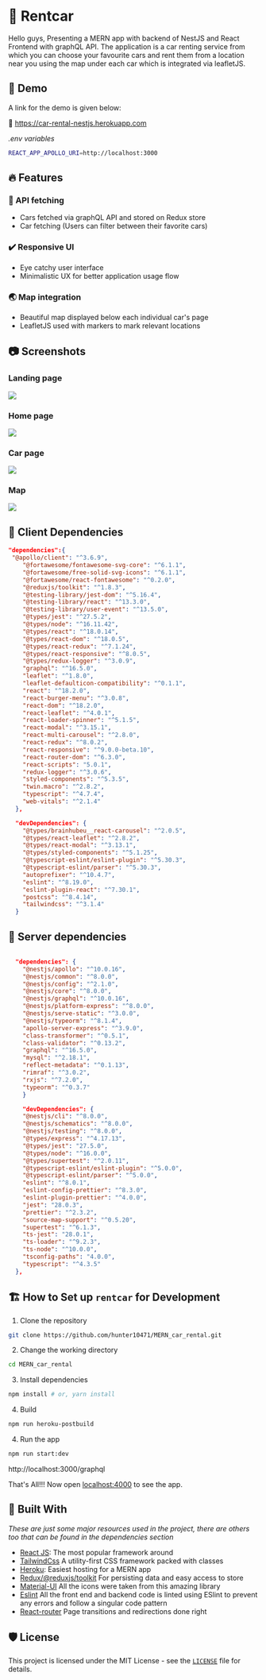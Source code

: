 #  :blue_car: Rentcar

Hello guys, Presenting a MERN app with backend of NestJS and React Frontend with graphQL API. The application is a car renting service from which you can choose your favourite cars and rent them from a location near you using the map under each car which is integrated via leafletJS. 

## :ticket: Demo

A link for the demo is given below:

:link: https://car-rental-nestjs.herokuapp.com


_.env variables_

```bash
REACT_APP_APOLLO_URI=http://localhost:3000
```

## 🔥 Features


### :stars: API fetching
- Cars fetched via graphQL API and stored on Redux store
- Car fetching (Users can filter between their favorite cars)

### :heavy_check_mark: Responsive UI
- Eye catchy user interface
- Minimalistic UX for better application usage flow


### :earth_asia: Map integration
- Beautiful map displayed below each individual car's page
- LeafletJS used with markers to mark relevant locations

## :camera: Screenshots

### Landing page
![](https://github.com/hunter10471/MERN_car_rental/blob/master/screenshots/ss1.png)

### Home page
![](https://github.com/hunter10471/MERN_car_rental/blob/master/screenshots/ss2.png)

### Car page
![](https://github.com/hunter10471/MERN_car_rental/blob/master/screenshots/ss3.png)

### Map
![](https://github.com/hunter10471/MERN_car_rental/blob/master/screenshots/ss4.png)


## :key: Client Dependencies

```JSON
"dependencies":{
 "@apollo/client": "^3.6.9",
    "@fortawesome/fontawesome-svg-core": "^6.1.1",
    "@fortawesome/free-solid-svg-icons": "^6.1.1",
    "@fortawesome/react-fontawesome": "^0.2.0",
    "@reduxjs/toolkit": "^1.8.3",
    "@testing-library/jest-dom": "^5.16.4",
    "@testing-library/react": "^13.3.0",
    "@testing-library/user-event": "^13.5.0",
    "@types/jest": "^27.5.2",
    "@types/node": "^16.11.42",
    "@types/react": "^18.0.14",
    "@types/react-dom": "^18.0.5",
    "@types/react-redux": "^7.1.24",
    "@types/react-responsive": "^8.0.5",
    "@types/redux-logger": "^3.0.9",
    "graphql": "^16.5.0",
    "leaflet": "^1.8.0",
    "leaflet-defaulticon-compatibility": "^0.1.1",
    "react": "^18.2.0",
    "react-burger-menu": "^3.0.8",
    "react-dom": "^18.2.0",
    "react-leaflet": "^4.0.1",
    "react-loader-spinner": "^5.1.5",
    "react-modal": "^3.15.1",
    "react-multi-carousel": "^2.8.0",
    "react-redux": "^8.0.2",
    "react-responsive": "^9.0.0-beta.10",
    "react-router-dom": "^6.3.0",
    "react-scripts": "5.0.1",
    "redux-logger": "^3.0.6",
    "styled-components": "^5.3.5",
    "twin.macro": "^2.8.2",
    "typescript": "^4.7.4",
    "web-vitals": "^2.1.4"
  },

  "devDependencies": {
    "@types/brainhubeu__react-carousel": "^2.0.5",
    "@types/react-leaflet": "^2.8.2",
    "@types/react-modal": "^3.13.1",
    "@types/styled-components": "^5.1.25",
    "@typescript-eslint/eslint-plugin": "^5.30.3",
    "@typescript-eslint/parser": "^5.30.3",
    "autoprefixer": "^10.4.7",
    "eslint": "^8.19.0",
    "eslint-plugin-react": "^7.30.1",
    "postcss": "^8.4.14",
    "tailwindcss": "^3.1.4"
  }

```

## :construction_worker: Server dependencies

```JSON

  "dependencies": {
    "@nestjs/apollo": "^10.0.16",
    "@nestjs/common": "^8.0.0",
    "@nestjs/config": "^2.1.0",
    "@nestjs/core": "^8.0.0",
    "@nestjs/graphql": "^10.0.16",
    "@nestjs/platform-express": "^8.0.0",
    "@nestjs/serve-static": "^3.0.0",
    "@nestjs/typeorm": "^8.1.4",
    "apollo-server-express": "^3.9.0",
    "class-transformer": "^0.5.1",
    "class-validator": "^0.13.2",
    "graphql": "^16.5.0",
    "mysql": "^2.18.1",
    "reflect-metadata": "^0.1.13",
    "rimraf": "^3.0.2",
    "rxjs": "^7.2.0",
    "typeorm": "^0.3.7"
    }

    "devDependencies": {
    "@nestjs/cli": "^8.0.0",
    "@nestjs/schematics": "^8.0.0",
    "@nestjs/testing": "^8.0.0",
    "@types/express": "^4.17.13",
    "@types/jest": "27.5.0",
    "@types/node": "^16.0.0",
    "@types/supertest": "^2.0.11",
    "@typescript-eslint/eslint-plugin": "^5.0.0",
    "@typescript-eslint/parser": "^5.0.0",
    "eslint": "^8.0.1",
    "eslint-config-prettier": "^8.3.0",
    "eslint-plugin-prettier": "^4.0.0",
    "jest": "28.0.3",
    "prettier": "^2.3.2",
    "source-map-support": "^0.5.20",
    "supertest": "^6.1.3",
    "ts-jest": "28.0.1",
    "ts-loader": "^9.2.3",
    "ts-node": "^10.0.0",
    "tsconfig-paths": "4.0.0",
    "typescript": "^4.3.5"
  },
  ```



## 🏗️ How to Set up `rentcar` for Development

1. Clone the repository

```bash
git clone https://github.com/hunter10471/MERN_car_rental.git
```

2. Change the working directory

```bash
cd MERN_car_rental
```

3. Install dependencies

```bash
npm install # or, yarn install
```

4. Build 
```bash
npm run heroku-postbuild
```

4. Run the app

```bash
npm run start:dev
```

http://localhost:3000/graphql


That's All!!! Now open [localhost:4000](http://localhost:4000/) to see the app.


## 🍔 Built With
_These are just some major resources used in the project, there are others too that can be found in the dependencies section_
- [React JS](https://nextjs.org/): The most popular framework around
- [TailwindCss](https://tailwindcss.com/) A utility-first CSS framework packed with classes
- [Heroku](http://heroku.com/): Easiest hosting for a MERN app
- [Redux/@reduxjs/toolkit](https://redux-toolkit.js.org/) For persisting data and easy access to store
- [Material-UI](https://mui.com/) All the icons were taken from this amazing library
- [Eslint](https://eslint.org/) All the front end and backend code is linted using ESlint to prevent any errors and follow a singular code pattern
- [React-router](https://reactrouter.com/) Page transitions and redirections done right



## 🛡️ License
This project is licensed under the MIT License - see the [`LICENSE`](LICENSE) file for details.



